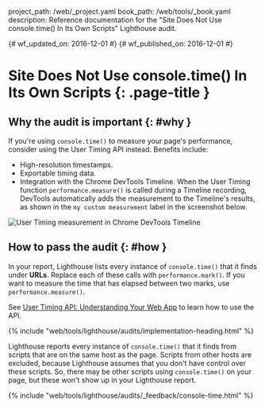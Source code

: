 project_path: /web/_project.yaml
book_path: /web/tools/_book.yaml
description: Reference documentation for the "Site Does Not Use console.time() In Its Own Scripts" Lighthouse audit.

{# wf_updated_on: 2016-12-01 #}
{# wf_published_on: 2016-12-01 #}

# Site Does Not Use console.time() In Its Own Scripts  {: .page-title }

## Why the audit is important {: #why }

If you're using `console.time()` to measure your page's performance, consider
using the User Timing API instead. Benefits include:

* High-resolution timestamps.
* Exportable timing data.
* Integration with the Chrome DevTools Timeline. When the User Timing function
  `performance.measure()` is called during a Timeline recording, DevTools
  automatically adds the measurement to the Timeline's results, as shown in the
  `my custom measurement` label in the screenshot below.

![User Timing measurement in Chrome DevTools Timeline][timeline]

[timeline]: /web/tools/lighthouse/images/user-timing-measurement-in-devtools.png

## How to pass the audit {: #how }

In your report, Lighthouse lists every instance of `console.time()` that it
finds under **URLs**. Replace each of these calls with `performance.mark()`.
If you want to measure the time that has elapsed between two marks, use
`performance.measure()`.

See [User Timing API: Understanding Your Web App][html5rocks]
to learn how to use the API.

[html5rocks]: https://www.html5rocks.com/en/tutorials/webperformance/usertiming/

{% include "web/tools/lighthouse/audits/implementation-heading.html" %}

Lighthouse reports every instance of `console.time()` that it finds from
scripts that are on the same host as the page. Scripts from other hosts are
excluded, because Lighthouse assumes that you don't have control over these
scripts. So, there may be other scripts using `console.time()` on your page,
but these won't show up in your Lighthouse report.


{% include "web/tools/lighthouse/audits/_feedback/console-time.html" %}
